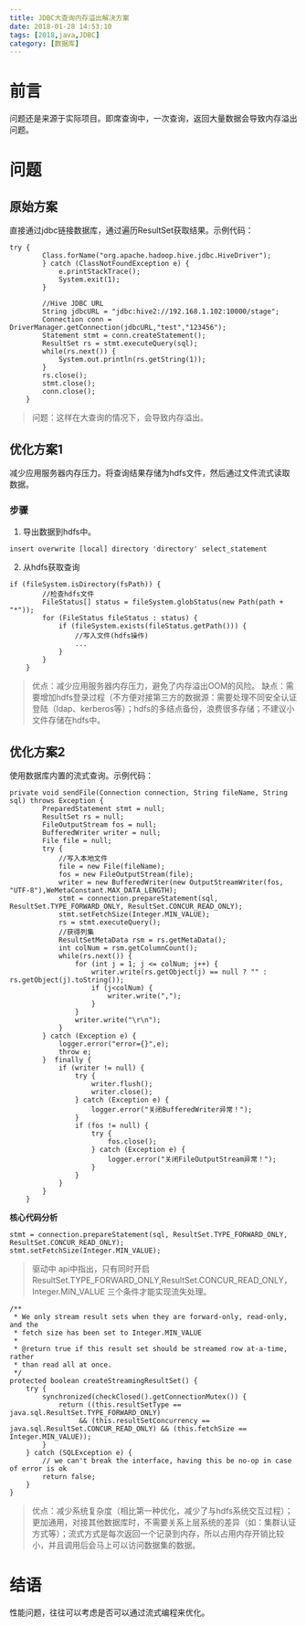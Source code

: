 ```yaml
---
title: JDBC大查询内存溢出解决方案
date: 2018-01-28 14:53:10
tags: [2018,java,JDBC]
category: [数据库]
---
```

# 前言
问题还是来源于实际项目。即席查询中，一次查询，返回大量数据会导致内存溢出问题。

# 问题
## 原始方案
直接通过jdbc链接数据库，通过遍历ResultSet获取结果。示例代码：

<!--more-->


```
try {
        Class.forName("org.apache.hadoop.hive.jdbc.HiveDriver");
        } catch (ClassNotFoundException e) {
            e.printStackTrace();
            System.exit(1);
        }

        //Hive JDBC URL
        String jdbcURL = "jdbc:hive2://192.168.1.102:10000/stage";
        Connection conn = DriverManager.getConnection(jdbcURL,"test","123456");
        Statement stmt = conn.createStatement();
        ResultSet rs = stmt.executeQuery(sql);
        while(rs.next()) {
            System.out.println(rs.getString(1));
        }
        rs.close();
        stmt.close();
        conn.close();
    }
```

> 问题：这样在大查询的情况下，会导致内存溢出。

## 优化方案1
减少应用服务器内存压力。将查询结果存储为hdfs文件，然后通过文件流式读取数据。
### 步骤
1. 导出数据到hdfs中。

```
insert overwrite [local] directory 'directory' select_statement
```
2. 从hdfs获取查询

```
if (fileSystem.isDirectory(fsPath)) {
        //检查hdfs文件
        FileStatus[] status = fileSystem.globStatus(new Path(path + "*"));
        for (FileStatus fileStatus : status) {
            if (fileSystem.exists(fileStatus.getPath())) {
                //写入文件(hdfs操作)
                ...
            }
        }
    }
```

> 优点：减少应用服务器内存压力，避免了内存溢出OOM的风险。
> 缺点：需要增加hdfs登录过程（不方便对接第三方的数据源：需要处理不同安全认证登陆（ldap、kerberos等）；hdfs的多结点备份，浪费很多存储；不建议小文件存储在hdfs中。

## 优化方案2
使用数据库内置的流式查询。示例代码：
```
private void sendFile(Connection connection, String fileName, String sql) throws Exception {
        PreparedStatement stmt = null;
        ResultSet rs = null;
        FileOutputStream fos = null;
        BufferedWriter writer = null;
        File file = null;
        try {
            //写入本地文件
            file = new File(fileName);
            fos = new FileOutputStream(file);
            writer = new BufferedWriter(new OutputStreamWriter(fos, "UTF-8"),WeMetaConstant.MAX_DATA_LENGTH);
            stmt = connection.prepareStatement(sql, ResultSet.TYPE_FORWARD_ONLY, ResultSet.CONCUR_READ_ONLY);
            stmt.setFetchSize(Integer.MIN_VALUE);
            rs = stmt.executeQuery();
            //获得列集
            ResultSetMetaData rsm = rs.getMetaData();
            int colNum = rsm.getColumnCount();
            while(rs.next()) {
                for (int j = 1; j <= colNum; j++) {
                    writer.write(rs.getObject(j) == null ? "" : rs.getObject(j).toString());
                    if (j<colNum) {
                        writer.write(",");
                    }
                }
                writer.write("\r\n");
            }
        } catch (Exception e) {
            logger.error("error={}",e);
            throw e;
        }  finally {
            if (writer != null) {
                try {
                    writer.flush();
                    writer.close();
                } catch (Exception e) {
                    logger.error("关闭BufferedWriter异常！");
                }
                if (fos != null) {
                    try {
                        fos.close();
                    } catch (Exception e) {
                        logger.error("关闭FileOutputStream异常！");
                    }
                }
            }
        }
    }
```
**核心代码分析**

```
stmt = connection.prepareStatement(sql, ResultSet.TYPE_FORWARD_ONLY, ResultSet.CONCUR_READ_ONLY);
stmt.setFetchSize(Integer.MIN_VALUE);
```
> 驱动中 api中指出，只有同时开启ResultSet.TYPE_FORWARD_ONLY,ResultSet.CONCUR_READ_ONLY，Integer.MIN_VALUE 三个条件才能实现流失处理。

```
/**
 * We only stream result sets when they are forward-only, read-only, and the
 * fetch size has been set to Integer.MIN_VALUE
 *
 * @return true if this result set should be streamed row at-a-time, rather
 * than read all at once.
 */
protected boolean createStreamingResultSet() {
    try {
        synchronized(checkClosed().getConnectionMutex()) {
            return ((this.resultSetType == java.sql.ResultSet.TYPE_FORWARD_ONLY)
                 && (this.resultSetConcurrency == java.sql.ResultSet.CONCUR_READ_ONLY) && (this.fetchSize == Integer.MIN_VALUE));
        }
    } catch (SQLException e) {
        // we can't break the interface, having this be no-op in case of error is ok
        return false;
    }
}
```
> 优点：减少系统复杂度（相比第一种优化，减少了与hdfs系统交互过程）；更加通用，对接其他数据库时，不需要关系上层系统的差异（如：集群认证方式等）；流式方式是每次返回一个记录到内存，所以占用内存开销比较小，并且调用后会马上可以访问数据集的数据。

# 结语
性能问题，往往可以考虑是否可以通过流式编程来优化。
